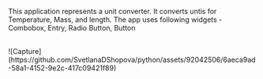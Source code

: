 This application represents a unit converter. It converts untis for Temperature, Mass, and length. The app uses following widgets - Combobox, Entry, Radio Button, Button

</br>
![Capture](https://github.com/SvetlanaDShopova/python/assets/92042506/6aeca9ad-58a1-4152-9e2c-417c09421f89)
